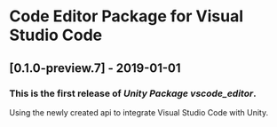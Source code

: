 # Code Editor Package for Visual Studio Code

## [0.1.0-preview.7] - 2019-01-01

### This is the first release of *Unity Package vscode_editor*.

Using the newly created api to integrate Visual Studio Code with Unity.
